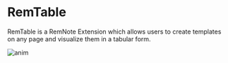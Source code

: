 # RemTable


RemTable is a RemNote Extension which allows users to create templates on any page and visualize them in a tabular form. 

![anim](https://user-images.githubusercontent.com/38366722/133656303-50e605f6-cd14-4913-b8fa-93440c7e89b1.gif)



